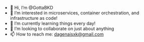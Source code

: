 - 👋 Hi, I’m @GottaBKD
- 👀 I’m interested in microservices, container orchestration, and infrastructure as code!
- 🌱 I’m currently learning things every day!
- 💞️ I’m looking to collaborate on just about anything
- 📫 How to reach me: dagenaisxk@gmail.com

<!---
GottaBKD/GottaBKD is a ✨ special ✨ repository because its `README.md` (this file) appears on your GitHub profile.
You can click the Preview link to take a look at your changes.
--->
